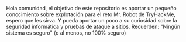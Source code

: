Hola comunidad, el objetivo de este repositorio es aportar un pequeño conocimiento sobre explotación para el reto Mr. Robot de TryHackMe, espero que les sirva. Y pueda aportar un poco a su curiosidad sobre la seguridad informática y pruebas de ataque a sitios.
Recuerden: "Ningún sistema es seguro" (o al menos, no 100% seguro)
